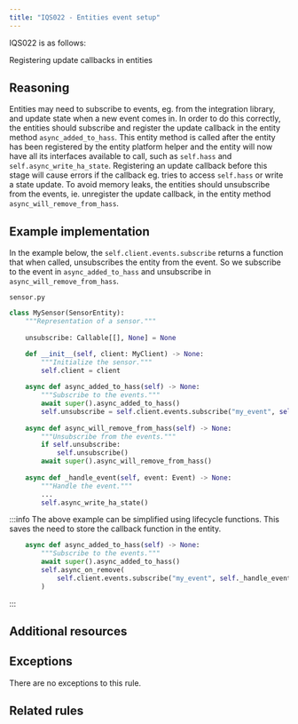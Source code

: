```yaml
---
title: "IQS022 - Entities event setup"
---
```


IQS022 is as follows:

Registering update callbacks in entities

## Reasoning

Entities may need to subscribe to events, eg. from the integration library, and update state when a new event comes in.
In order to do this correctly, the entities should subscribe and register the update callback in the entity method `async_added_to_hass`.
This entity method is called after the entity has been registered by the entity platform helper and the entity will now have all its interfaces available to call, such as `self.hass` and `self.async_write_ha_state`.
Registering an update callback before this stage will cause errors if the callback eg. tries to access `self.hass` or write a state update.
To avoid memory leaks, the entities should unsubscribe from the events, ie. unregister the update callback, in the entity method `async_will_remove_from_hass`.

## Example implementation

In the example below, the `self.client.events.subscribe` returns a function that when called, unsubscribes the entity from the event.
So we subscribe to the event in `async_added_to_hass` and unsubscribe in `async_will_remove_from_hass`.

`sensor.py`
```python
class MySensor(SensorEntity):
    """Representation of a sensor."""
    
    unsubscribe: Callable[[], None] = None

    def __init__(self, client: MyClient) -> None:
        """Initialize the sensor."""
        self.client = client
    
    async def async_added_to_hass(self) -> None:
        """Subscribe to the events."""
        await super().async_added_to_hass()
        self.unsubscribe = self.client.events.subscribe("my_event", self._handle_event)
    
    async def async_will_remove_from_hass(self) -> None:
        """Unsubscribe from the events."""
        if self.unsubscribe:
            self.unsubscribe()
        await super().async_will_remove_from_hass()
    
    async def _handle_event(self, event: Event) -> None:
        """Handle the event."""
        ...
        self.async_write_ha_state()
```

:::info
The above example can be simplified using lifecycle functions.
This saves the need to store the callback function in the entity.
```python
    async def async_added_to_hass(self) -> None:
        """Subscribe to the events."""
        await super().async_added_to_hass()
        self.async_on_remove(
            self.client.events.subscribe("my_event", self._handle_event)
        )
```
:::

## Additional resources


## Exceptions

There are no exceptions to this rule.

## Related rules


